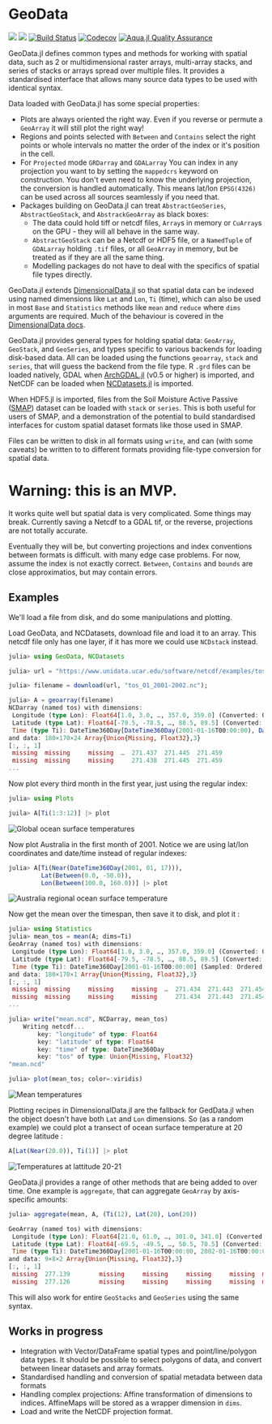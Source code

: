 # GeoData

[![](https://img.shields.io/badge/docs-stable-blue.svg)](https://rafaqz.github.io/GeoData.jl/stable)
[![](https://img.shields.io/badge/docs-dev-blue.svg)](https://rafaqz.github.io/GeoData.jl/dev)
[![Build Status](https://travis-ci.com/rafaqz/GeoData.jl.svg?branch=master)](https://travis-ci.com/rafaqz/GeoData.jl)
[![Codecov](https://codecov.io/gh/rafaqz/GeoData.jl/branch/master/graph/badge.svg)](https://codecov.io/gh/rafaqz/GeoData.jl)
[![Aqua.jl Quality Assurance](https://img.shields.io/badge/Aquajl-%F0%9F%8C%A2-aqua.svg)](https://github.com/JuliaTesting/Aqua.jl)

GeoData.jl defines common types and methods for working with spatial data,
such as 2 or multidimensional raster arrays, multi-array stacks, and series of
stacks or arrays spread over multiple files. It provides a standardised
interface that allows many source data types to be used with identical syntax.

Data loaded with GeoData.jl has some special properties:

- Plots are always oriented the right way. Even if you reverse or permute a `GeoArray` it will still plot the right way!
- Regions and points selected with `Between` and `Contains` select the right points or whole intervals 
  no matter the order of the index or it's position in the cell.
- For `Projected` mode `GRDarray` and `GDALarray` You can index in any projection you want to by setting the 
  `mappedcrs` keyword on construction. You don't even need to know the underlying projection, the conversion is 
  handled automatically. This means lat/lon `EPSG(4326)` can be used across all sources seamlessly if you need that.
- Packages building on GeoData.jl can treat `AbstractGeoSeries`, `AbstractGeoStack`, and `AbstrackGeoArray`
  as black boxes:
  - The data could hold tiff or netcdf files, `Array`s in memory or `CuArray`s on the GPU - they
    will all behave in the same way.
  - `AbstractGeoStack` can be a Netcdf or HDF5 file, or a `NamedTuple` of `GDALarray` holding `.tif` files,
    or all `GeoArray` in memory, but be treated as if they are all the same thing.
  - Modelling packages do not have to deal with the specifics of spatial file types directly.
  

GeoData.jl extends
[DimensionalData.jl](https://github.com/rafaqz/DimensionalData.jl) so that
spatial data can be indexed using named dimensions like `Lat` and `Lon`, `Ti`
(time), which can also be used in most `Base` and `Statistics` methods like
`mean` and `reduce` where `dims` arguments are required. Much of the behaviour
is covered in the [DimensionalData
docs](https://rafaqz.github.io/DimensionalData.jl/stable/).

GeoData.jl provides general types for holding spatial data: `GeoArray`,
`GeoStack`, and `GeoSeries`, and types specific to various backends for loading
disk-based data. All can be loaded using the functions `geoarray`, `stack` and
`series`, that will guess the backend from the file type. R `.grd` files can be
loaded natively, GDAL when [ArchGDAL.jl](https://github.com/yeesian/ArchGDAL.jl)
(v0.5 or higher) is imported, and NetCDF can be loaded when
[NCDatasets.jl](https://github.com/Alexander-Barth/NCDatasets.jl) is imported.

When HDF5.jl is imported, files from the Soil Moisture Active Passive
([SMAP](https://smap.jpl.nasa.gov/)) dataset can be loaded with `stack` or
`series`. This is both useful for users of SMAP, and a demonstration of the
potential to build standardised interfaces for custom spatial dataset formats
like those used in SMAP.

Files can be written to disk in all formats using `write`, and can (with some caveats)
be written to to different formats providing file-type conversion for spatial data.


# Warning: this is an MVP. 

It works quite well but spatial data is very complicated. Some things may break.
Currently saving a Netcdf to a GDAL tif, or the reverse, projections are not totally accurate.

Eventually they will be, but converting projections and index conventions between formats
is difficult. with many edge case problems. For now, assume the index is not exactly correct.
`Between`, `Contains` and `bounds` are close approximatios, but may contain errors.

## Examples

We'll load a file from disk, and do some manipulations and plotting.

Load GeoData, and NCDatasets, download file and load it to 
an array. This netcdf file only has one layer, if it has more we 
could use `NCDstack` instead.

```julia
julia> using GeoData, NCDatasets

julia> url = "https://www.unidata.ucar.edu/software/netcdf/examples/tos_O1_2001-2002.nc";

julia> filename = download(url, "tos_O1_2001-2002.nc");

julia> A = geoarray(filename)
NCDarray (named tos) with dimensions:
 Longitude (type Lon): Float64[1.0, 3.0, …, 357.0, 359.0] (Converted: Ordered Regular Intervals)
 Latitude (type Lat): Float64[-79.5, -78.5, …, 88.5, 89.5] (Converted: Ordered Regular Intervals)
 Time (type Ti): DateTime360Day[DateTime360Day(2001-01-16T00:00:00), DateTime360Day(2001-02-16T00:00:00), …, DateTime360Day(2002-11-16T00:00:00), DateTime360Day(2002-12-16T00:00:00)] (Sampled: Ordered Irregular Points)
and data: 180×170×24 Array{Union{Missing, Float32},3}
[:, :, 1]
 missing  missing     missing  …  271.437  271.445  271.459
 missing  missing     missing     271.438  271.445  271.459
...
```

Now plot every third month in the first year, just using the regular index:

```julia
julia> using Plots

juila> A[Ti(1:3:12)] |> plot
```

![Global ocean surface temperatures](https://raw.githubusercontent.com/rafaqz/GeoData.jl/media/four_pane_map.png)

Now plot Australia in the first month of 2001. Notice we are using lat/lon coordinates 
and date/time instead of regular indexes:

```julia
julia> A[Ti(Near(DateTime360Day(2001, 01, 17))), 
         Lat(Between(0.0, -50.0)), 
         Lon(Between(100.0, 160.0))] |> plot
```

![Australia regional ocean surface temperature](https://raw.githubusercontent.com/rafaqz/GeoData.jl/media/aus.png)

Now get the mean over the timespan, then save it to disk, and plot it :

```julia
julia> using Statistics
julia> mean_tos = mean(A; dims=Ti)
GeoArray (named tos) with dimensions:
 Longitude (type Lon): Float64[1.0, 3.0, …, 357.0, 359.0] (Converted: Ordered Regular Intervals)
 Latitude (type Lat): Float64[-79.5, -78.5, …, 88.5, 89.5] (Converted: Ordered Regular Intervals)
 Time (type Ti): DateTime360Day[2001-01-16T00:00:00] (Sampled: Ordered Irregular Points)
and data: 180×170×1 Array{Union{Missing, Float32},3}
[:, :, 1]
 missing  missing     missing     missing  …  271.434  271.443  271.454
 missing  missing     missing     missing     271.434  271.443  271.454
...

julia> write("mean.ncd", NCDarray, mean_tos)
    Writing netcdf...
        key: "longitude" of type: Float64
        key: "latitude" of type: Float64
        key: "time" of type: DateTime360Day
        key: "tos" of type: Union{Missing, Float32}
"mean.ncd"

julia> plot(mean_tos; color=:viridis) 
```

![Mean temperatures](https://raw.githubusercontent.com/rafaqz/GeoData.jl/media/mean.png)

Plotting recipes in DimensionalData.jl are the fallback for GedData.jl when 
the object doesn't have both `Lat` and `Lon` dimensions. So (as a random example) we 
could plot a transect of ocean surface temperature at 20 degree latitude :

```julia
A[Lat(Near(20.0)), Ti(1)] |> plot
```

![Temperatures at lattitude 20-21](https://raw.githubusercontent.com/rafaqz/GeoData.jl/media/lat_20.png)


GeoData.jl provides a range of other methods that are being added to over time.
One example is `aggregate`, that can aggregate `GeoArray` by axis-specific amounts:

```julia
julia> aggregate(mean, A, (Ti(12), Lat(20), Lon(20))

GeoArray (named tos) with dimensions:
 Longitude (type Lon): Float64[21.0, 61.0, …, 301.0, 341.0] (Converted: Ordered Regular Intervals)
 Latitude (type Lat): Float64[-69.5, -49.5, …, 50.5, 70.5] (Converted: Ordered Regular Intervals)
 Time (type Ti): DateTime360Day[2001-01-16T00:00:00, 2002-01-16T00:00:00] (Sampled: Ordered Irregular Points)
and data: 9×8×2 Array{Union{Missing, Float32},3}
[:, :, 1]
 missing  277.139        missing     missing     missing     missing  missing  missing
 missing  277.126        missing     missing     missing     missing  missing  missing
```

This will also work for entire `GeoStacks` and `GeoSeries` using the same syntax.



## Works in progress

- Integration with Vector/DataFrame spatial types and point/line/polygon data
  types. It should be possible to select polygons of data, and convert between
  linear datasets and array formats.
- Standardised handling and conversion of spatial metadata between data formats
- Handling complex projections: Affine transformation of dimensions to indices.
  AffineMaps will be stored as a wrapper dimension in `dims`.
- Load and write the NetCDF projection format.

